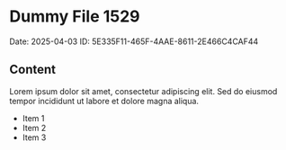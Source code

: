 # Dummy File 1529

Date: 2025-04-03
ID: 5E335F11-465F-4AAE-8611-2E466C4CAF44

## Content

Lorem ipsum dolor sit amet, consectetur adipiscing elit.
Sed do eiusmod tempor incididunt ut labore et dolore magna aliqua.

* Item 1
* Item 2
* Item 3
